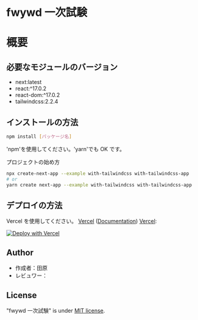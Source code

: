 # fwywd 一次試験

# 概要

## 必要なモジュールのバージョン

- next:latest
- react:^17.0.2
- react-dom:^17.0.2
- tailwindcss:2.2.4

## インストールの方法

```bash
npm install [パッケージ名]
```

'npm'を使用してください。'yarn'でも OK です。

プロジェクトの始め方

```bash
npx create-next-app --example with-tailwindcss with-tailwindcss-app
# or
yarn create next-app --example with-tailwindcss with-tailwindcss-app
```

## デプロイの方法

Vercel を使用してください。
[Vercel](https://vercel.com/new?utm_source=github&utm_medium=readme&utm_campaign=next-example) ([Documentation](https://nextjs.org/docs/deployment))
[Vercel](https://vercel.com?utm_source=github&utm_medium=readme&utm_campaign=next-example):

[![Deploy with Vercel](https://vercel.com/button)](https://vercel.com/new/git/external?repository-url=https://github.com/vercel/next.js/tree/canary/examples/with-tailwindcss&project-name=with-tailwindcss&repository-name=with-tailwindcss)

## Author

- 作成者：田原
- レビュワー：

## License

"fwywd 一次試験" is under [MIT license](https://en.wikipedia.org/wiki/MIT_License).

